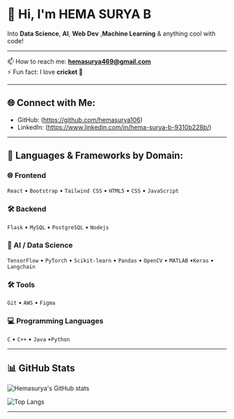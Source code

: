 # 👋 Hi, I'm HEMA SURYA B

Into **Data Science**, **AI**, **Web Dev** ,**Machine Learning** & anything cool with code!

---
📫 How to reach me: **hemasurya469@gmail.com**   
⚡ Fun fact: I love **cricket 🏏**

---

## 🌐 Connect with Me:

- GitHub: (https://github.com/hemasurya106)
- LinkedIn: (https://www.linkedin.com/in/hema-surya-b-9310b228b/)

---

## 🧠 Languages & Frameworks by Domain:

### 🌐 Frontend
`React` • `Bootstrap` • `Tailwind CSS` • `HTML5` • `CSS` • `JavaScript`

### 🛠 Backend
`Flask` • `MySQL` • `PostgreSQL` • `Nodejs`

### 🧠 AI / Data Science
`TensorFlow` • `PyTorch` • `Scikit-learn` • `Pandas` • `OpenCV` • `MATLAB` •`Keras` • `Langchain` 

### 🛠 Tools 
`Git`  • `AWS`  • `Figma`

### 💻 Programming Languages
`C` • `C++` • `Java` •`Python` 

---
## 📊 GitHub Stats

![Hemasurya's GitHub stats](https://github-readme-stats.vercel.app/api?username=hemasurya106&show_icons=true&theme=radical)

![Top Langs](https://github-readme-stats.vercel.app/api/top-langs/?username=hemasurya106&layout=compact&theme=radical)


---

